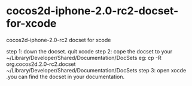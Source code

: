 cocos2d-iphone-2.0-rc2-docset-for-xcode
=======================================

cocos2d-iphone-2.0-rc2 docset for xcode

step 1: down the docset. quit xcode
step 2: cope the docset to your ~/Library/Developer/Shared/Documentation/DocSets
 eg:
 cp -R org.cocos2d.2.0-rc2.docset ~/Library/Developer/Shared/Documentation/DocSets
step 3: open xocde .you can find the docset in your documentation.